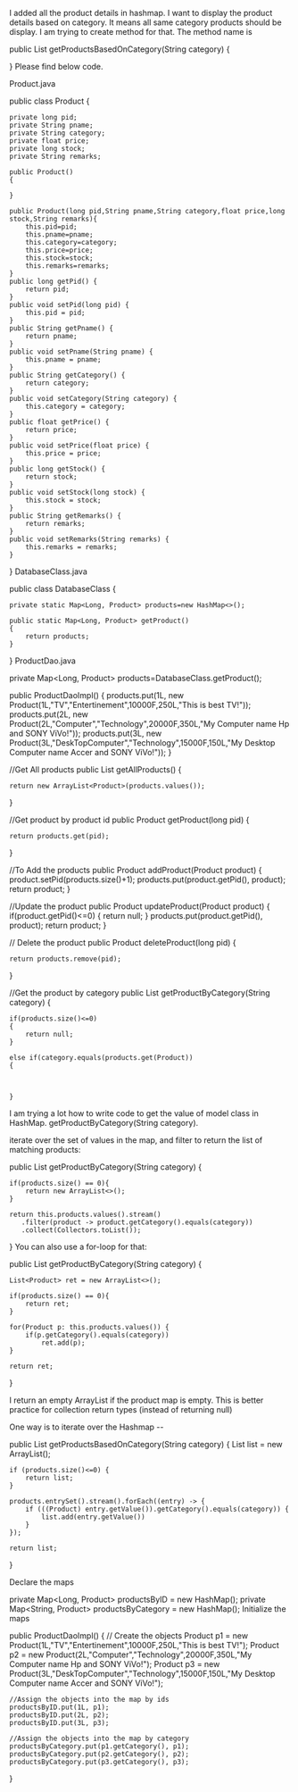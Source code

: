 



 I added all the product details in hashmap. I want to display the product details based on category. It means all same category products should be display. I am trying to create method for that. The method name is

public List<Product> getProductsBasedOnCategory(String category)
{

}
Please find below code.

Product.java

public class Product {

    private long pid;
    private String pname;
    private String category;
    private float price;
    private long stock;
    private String remarks;

    public Product()
    {

    }

    public Product(long pid,String pname,String category,float price,long stock,String remarks){
        this.pid=pid;
        this.pname=pname;
        this.category=category;
        this.price=price;
        this.stock=stock;
        this.remarks=remarks;
    }
    public long getPid() {
        return pid;
    }
    public void setPid(long pid) {
        this.pid = pid;
    }
    public String getPname() {
        return pname;
    }
    public void setPname(String pname) {
        this.pname = pname;
    }
    public String getCategory() {
        return category;
    }
    public void setCategory(String category) {
        this.category = category;
    }
    public float getPrice() {
        return price;
    }
    public void setPrice(float price) {
        this.price = price;
    }
    public long getStock() {
        return stock;
    }
    public void setStock(long stock) {
        this.stock = stock;
    }
    public String getRemarks() {
        return remarks;
    }
    public void setRemarks(String remarks) {
        this.remarks = remarks;
    }

}
DatabaseClass.java

public class DatabaseClass {

    private static Map<Long, Product> products=new HashMap<>();

    public static Map<Long, Product> getProduct()
    {
        return products;
    }

}
ProductDao.java

private Map<Long, Product> products=DatabaseClass.getProduct();

public ProductDaoImpl()
{
    products.put(1L, new Product(1L,"TV","Entertinement",10000F,250L,"This is best TV!"));
    products.put(2L, new Product(2L,"Computer","Technology",20000F,350L,"My Computer name Hp and SONY ViVo!"));
    products.put(3L, new Product(3L,"DeskTopComputer","Technology",15000F,150L,"My Desktop Computer name Accer and SONY ViVo!"));
}

//Get All products
public List<Product> getAllProducts() {

    return new ArrayList<Product>(products.values());
}

//Get product by product id
public Product getProduct(long pid) {

    return products.get(pid);
}

//To Add the products 
public Product addProduct(Product product) {
    product.setPid(products.size()+1);
    products.put(product.getPid(), product);
    return product;
}

//Update the product
public Product updateProduct(Product product) {
    if(product.getPid()<=0)
    {
        return null;
    }
    products.put(product.getPid(), product);
    return product;
}

// Delete the product
public Product deleteProduct(long pid) {

    return products.remove(pid);

}



//Get the product by category
public List<Product> getProductByCategory(String category) {

    if(products.size()<=0)
    {
        return null;
    }

    else if(category.equals(products.get(Product))
    {



    }
I am trying a lot how to write code to get the value of model class in HashMap.  getProductByCategory(String category).


 iterate over the set of values in the map, and filter to return the list of matching products:

public List<Product> getProductByCategory(String category) {

    if(products.size() == 0){
        return new ArrayList<>();
    }

    return this.products.values().stream()
       .filter(product -> product.getCategory().equals(category))
       .collect(Collectors.toList());
}
You can also use a for-loop for that:

public List<Product> getProductByCategory(String category) {

    List<Product> ret = new ArrayList<>();

    if(products.size() == 0){
        return ret;
    }

    for(Product p: this.products.values()) {
        if(p.getCategory().equals(category))
            ret.add(p);
    }

    return ret;
}

I return an empty ArrayList if the product map is empty. This is better practice for collection return types (instead of returning null)

One way is to iterate over the Hashmap --

public List<Product> getProductsBasedOnCategory(String category)
{
    List<Product> list = new ArrayList<Product>();

    if (products.size()<=0) {
        return list;
    }

    products.entrySet().stream().forEach((entry) -> {
        if (((Product) entry.getValue()).getCategory().equals(category)) {
            list.add(entry.getValue())
        }
    });

    return list;

}



Declare the maps

private Map<Long, Product> productsByID = new HashMap();
private Map<String, Product> productsByCategory = new HashMap();
Initialize the maps

public ProductDaoImpl()
{
    // Create the objects
    Product p1 = new Product(1L,"TV","Entertinement",10000F,250L,"This is best TV!");
    Product p2 = new Product(2L,"Computer","Technology",20000F,350L,"My Computer name Hp and SONY ViVo!");
    Product p3 = new Product(3L,"DeskTopComputer","Technology",15000F,150L,"My Desktop Computer name Accer and SONY ViVo!");

    //Assign the objects into the map by ids
    productsByID.put(1L, p1);
    productsByID.put(2L, p2);
    productsByID.put(3L, p3);

    //Assign the objects into the map by category
    productsByCategory.put(p1.getCategory(), p1);
    productsByCategory.put(p2.getCategory(), p2);
    productsByCategory.put(p3.getCategory(), p3);
}


 
